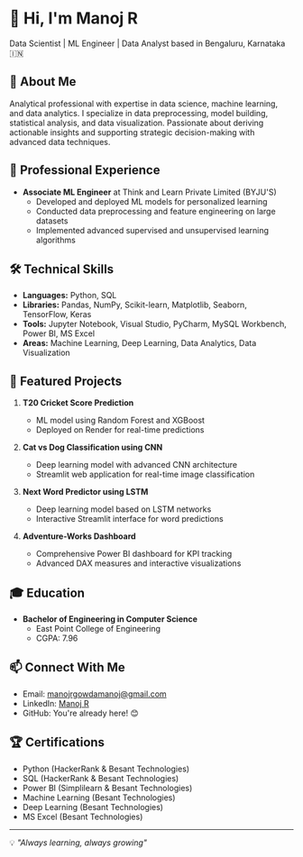 # 👋 Hi, I'm Manoj R

Data Scientist | ML Engineer | Data Analyst based in Bengaluru, Karnataka 🇮🇳

## 🚀 About Me
Analytical professional with expertise in data science, machine learning, and data analytics. I specialize in data preprocessing, model building, statistical analysis, and data visualization. Passionate about deriving actionable insights and supporting strategic decision-making with advanced data techniques.

## 💼 Professional Experience
- **Associate ML Engineer** at Think and Learn Private Limited (BYJU'S)
  - Developed and deployed ML models for personalized learning
  - Conducted data preprocessing and feature engineering on large datasets
  - Implemented advanced supervised and unsupervised learning algorithms

## 🛠️ Technical Skills
- **Languages:** Python, SQL
- **Libraries:** Pandas, NumPy, Scikit-learn, Matplotlib, Seaborn, TensorFlow, Keras
- **Tools:** Jupyter Notebook, Visual Studio, PyCharm, MySQL Workbench, Power BI, MS Excel
- **Areas:** Machine Learning, Deep Learning, Data Analytics, Data Visualization

## 🎯 Featured Projects
1. **T20 Cricket Score Prediction**
   - ML model using Random Forest and XGBoost
   - Deployed on Render for real-time predictions

2. **Cat vs Dog Classification using CNN**
   - Deep learning model with advanced CNN architecture
   - Streamlit web application for real-time image classification

3. **Next Word Predictor using LSTM**
   - Deep learning model based on LSTM networks
   - Interactive Streamlit interface for word predictions

4. **Adventure-Works Dashboard**
   - Comprehensive Power BI dashboard for KPI tracking
   - Advanced DAX measures and interactive visualizations

## 🎓 Education
- **Bachelor of Engineering in Computer Science**
  - East Point College of Engineering
  - CGPA: 7.96

## 📫 Connect With Me
- Email: manojrgowdamanoj@gmail.com
- LinkedIn: [Manoj R](Your-LinkedIn-URL)
- GitHub: You're already here! 😊

## 🏆 Certifications
- Python (HackerRank & Besant Technologies)
- SQL (HackerRank & Besant Technologies)
- Power BI (Simplilearn & Besant Technologies)
- Machine Learning (Besant Technologies)
- Deep Learning (Besant Technologies)
- MS Excel (Besant Technologies)

---
💡 *"Always learning, always growing"*
